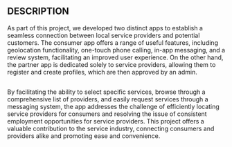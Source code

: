 ## DESCRIPTION

As part of this project, we developed two distinct apps to establish a seamless connection between local service providers and potential customers. The consumer app offers a range of useful features, including geolocation functionality, one-touch phone calling, in-app messaging, and a review system, facilitating an improved user experience. On the other hand, the partner app is dedicated solely to service providers, allowing them to register and create profiles, which are then approved by an admin.
##
By facilitating the ability to select specific services, browse through a comprehensive list of providers, and easily request services through a messaging system, the app addresses the challenge of efficiently locating service providers for consumers and resolving the issue of consistent employment opportunities for service providers. This project offers a valuable contribution to the service industry, connecting consumers and providers alike and promoting ease and convenience.
